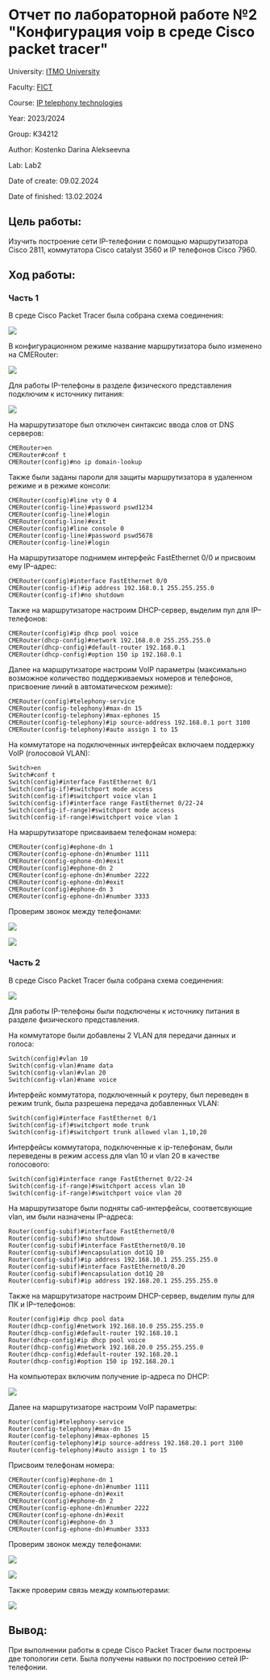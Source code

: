 
# Отчет по лабораторной работе №2 "Конфигурация voip в среде Сisco packet tracer"
University: [ITMO University](https://itmo.ru/ru/)

Faculty: [FICT](https://fict.itmo.ru)

Course: [IP telephony technologies](https://itmo-ict-faculty.github.io/ip-telephony/)

Year: 2023/2024

Group: K34212

Author: Kostenko Darina Alekseevna

Lab: Lab2

Date of create: 09.02.2024

Date of finished: 13.02.2024

## Цель работы: 

Изучить построение сети IP-телефонии с помощью маршрутизатора Cisco 2811, коммутатора Cisco catalyst 3560 и IP телефонов Cisco 7960.

## Ход работы:

### Часть 1

В среде Cisco Packet Tracer была собрана схема соединения:

![](https://github.com/kostenkoda/2023_2024-ip-telephony-k34212-kostenko_d_a/blob/main/lab2/lab2_pics/diagram1.png)

В конфигурационном режиме название маршрутизатора было изменено на CMERouter:

![](https://github.com/kostenkoda/2023_2024-ip-telephony-k34212-kostenko_d_a/blob/main/lab2/lab2_pics/router_config.png)

Для работы IP-телефоны в разделе физического предcтавления подключим к источнику питания:

![](https://github.com/kostenkoda/2023_2024-ip-telephony-k34212-kostenko_d_a/blob/main/lab2/lab2_pics/ip_phone_powerup.png)

На маршрутизаторе был отключен синтаксис ввода слов от DNS серверов:

```
CMERouter>en
CMERouter#conf t
CMERouter(config)#no ip domain-lookup
```

Также были заданы пароли для защиты маршрутизатора в удаленном режиме и в режиме консоли:

```
CMERouter(config)#line vty 0 4
CMERouter(config-line)#password pswd1234
CMERouter(config-line)#login
CMERouter(config-line)#exit
CMERouter(config)#line console 0
CMERouter(config-line)#password pswd5678
CMERouter(config-line)#login
```

На маршрутизаторе поднимем интерфейс FastEthernet 0/0 и присвоим ему IP–адрес:

```
CMERouter(config)#interface FastEthernet 0/0
CMERouter(config-if)#ip address 192.168.0.1 255.255.255.0
CMERouter(config-if)#no shutdown
```

Также на маршрутизаторе настроим DHCP-сервер, выделим пул для IP–телефонов:

```
CMERouter(config)#ip dhcp pool voice
CMERouter(dhcp-config)#network 192.168.0.0 255.255.255.0
CMERouter(dhcp-config)#default-router 192.168.0.1
CMERouter(dhcp-config)#option 150 ip 192.168.0.1
```

Далее на маршрутизаторе настроим VoIP параметры (максимально возможное количество поддерживаемых номеров и телефонов, присвоение линий в автоматическом режиме):

```
CMERouter(config)#telephony-service
CMERouter(config-telephony)#max-dn 15
CMERouter(config-telephony)#max-ephones 15
CMERouter(config-telephony)#ip source-address 192.168.0.1 port 3100
CMERouter(config-telephony)#auto assign 1 to 15
```

На коммутаторе на подключенных интерфейсах включаем поддержку VoIP (голосовой VLAN):

```
Switch>en
Switch#conf t
Switch(config)#interface FastEthernet 0/1
Switch(config-if)#switchport mode access
Switch(config-if)#switchport voice vlan 1
Switch(config-if)#interface range FastEthernet 0/22-24
Switch(config-if-range)#switchport mode access
Switch(config-if-range)#switchport voice vlan 1
```

На маршрутизаторе присваиваем телефонам номера:

```
CMERouter(config)#ephone-dn 1
CMERouter(config-ephone-dn)#number 1111
CMERouter(config-ephone-dn)#exit
CMERouter(config)#ephone-dn 2
CMERouter(config-ephone-dn)#number 2222
CMERouter(config-ephone-dn)#exit
CMERouter(config)#ephone-dn 3
CMERouter(config-ephone-dn)#number 3333
```

Проверим звонок между телефонами:

![](https://github.com/kostenkoda/2023_2024-ip-telephony-k34212-kostenko_d_a/blob/main/lab2/lab2_pics/ip_phone_check1.png)

![](https://github.com/kostenkoda/2023_2024-ip-telephony-k34212-kostenko_d_a/blob/main/lab2/lab2_pics/ip_phone_check2.png)

### Часть 2

В среде Cisco Packet Tracer была собрана схема соединения:

![](https://github.com/kostenkoda/2023_2024-ip-telephony-k34212-kostenko_d_a/blob/main/lab2/lab2_pics/diagram2.png)

Для работы IP-телефоны были подключены к источнику питания в разделе физического предcтавления.

На коммутаторе были добавлены 2 VLAN для передачи данных и голоса:

```
Switch(config)#vlan 10
Switch(config-vlan)#name data
Switch(config-vlan)#vlan 20
Switch(config-vlan)#name voice
```

Интерфейс коммутатора, подключенный к роутеру, был переведен в режим trunk, была разрешена передача добавленных VLAN:

```
Switch(config)#interface FastEthernet 0/1
Switch(config-if)#switchport mode trunk
Switch(config-if)#switchport trunk allowed vlan 1,10,20
```

Интерфейсы коммутатора, подключенные к ip-телефонам, были переведены в режим access для vlan 10 и vlan 20 в качестве голосового:

```
Switch(config)#interface range FastEthernet 0/22-24
Switch(config-if-range)#switchport access vlan 10
Switch(config-if-range)#switchport voice vlan 20
```

На маршрутизаторе были подняты саб-интерфейсы, соответсвующие vlan, им были назначены IP–адреса:

```
Router(config-subif)#interface FastEthernet0/0
Router(config-subif)#no shutdown
Router(config-subif)#interface FastEthernet0/0.10
Router(config-subif)#encapsulation dot1Q 10
Router(config-subif)#ip address 192.168.10.1 255.255.255.0
Router(config-subif)#interface FastEthernet0/0.20
Router(config-subif)#encapsulation dot1Q 20
Router(config-subif)#ip address 192.168.20.1 255.255.255.0
```

Также на маршрутизаторе настроим DHCP-сервер, выделим пулы для ПК и IP–телефонов:

```
Router(config)#ip dhcp pool data
Router(dhcp-config)#network 192.168.10.0 255.255.255.0
Router(dhcp-config)#default-router 192.168.10.1
Router(dhcp-config)#ip dhcp pool voice
Router(dhcp-config)#network 192.168.20.0 255.255.255.0
Router(dhcp-config)#default-router 192.168.20.1
Router(dhcp-config)#option 150 ip 192.168.20.1
```

На компьютерах включим получение ip-адреса по DHCP:

![](https://github.com/kostenkoda/2023_2024-ip-telephony-k34212-kostenko_d_a/blob/main/lab2/lab2_pics/pc_config.png)

Далее на маршрутизаторе настроим VoIP параметры:

```
Router(config)#telephony-service
Router(config-telephony)#max-dn 15
Router(config-telephony)#max-ephones 15
Router(config-telephony)#ip source-address 192.168.20.1 port 3100
Router(config-telephony)#auto assign 1 to 15
```

Присвоим телефонам номера:

```
CMERouter(config)#ephone-dn 1
CMERouter(config-ephone-dn)#number 1111
CMERouter(config-ephone-dn)#exit
CMERouter(config)#ephone-dn 2
CMERouter(config-ephone-dn)#number 2222
CMERouter(config-ephone-dn)#exit
CMERouter(config)#ephone-dn 3
CMERouter(config-ephone-dn)#number 3333
```

Проверим звонок между телефонами:

![](https://github.com/kostenkoda/2023_2024-ip-telephony-k34212-kostenko_d_a/blob/main/lab2/lab2_pics/ip_phone_check3.png)

![](https://github.com/kostenkoda/2023_2024-ip-telephony-k34212-kostenko_d_a/blob/main/lab2/lab2_pics/ip_phone_check4.png)

Также проверим связь между компьютерами:

![](https://github.com/kostenkoda/2023_2024-ip-telephony-k34212-kostenko_d_a/blob/main/lab2/lab2_pics/pc_check.png)

## Вывод:

При выполнении работы в среде Cisco Packet Tracer были построены две топологии сети. Была получены навыки по построению сетей IP-телефонии.
